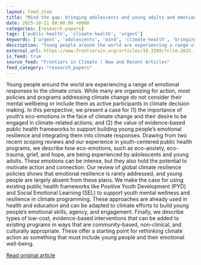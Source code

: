 ```yaml
---
layout: feed_item
title: "Mind the gap: bringing adolescents and young adults and emotional resilience into climate action"
date: 2025-10-21 00:00:00 +0000
categories: [research_papers]
tags: ['public-health', 'climate-health', 'urgent']
keywords: ['urgent', 'adolescents', 'mind', 'climate-health', 'bringing', 'public-health']
description: "Young people around the world are experiencing a range of emotional responses to the climate crisis"
external_url: https://www.frontiersin.org/articles/10.3389/fclim.2025.1657851
is_feed: true
source_feed: "Frontiers in Climate | New and Recent Articles"
feed_category: "research_papers"
---
```


Young people around the world are experiencing a range of emotional responses to the climate crisis. While many are organizing for action, most policies and programs addressing climate change do not consider their mental wellbeing or include them as active participants in climate decision making. In this perspective, we present a case for (1) the importance of youth’s eco-emotions in the face of climate change and their desire to be engaged in climate-related actions; and (2) the value of evidence-based public health frameworks to support building young people’s emotional resilience and integrating them into climate responses. Drawing from two recent scoping reviews and our experience in youth-centered public health programs, we describe how eco-emotions, such as eco-anxiety, eco-trauma, grief, and hope, are being experienced by adolescents and young adults. These emotions can be intense, but they also hold the potential to motivate action and connection. Our review of global climate resilience policies shows that emotional resilience is rarely addressed, and young people are largely absent from these plans. We make the case for using existing public health frameworks like Positive Youth Development (PYD) and Social Emotional Learning (SEL) to support youth mental wellness and resilience in climate programming. These approaches are already used in health and education and can be adapted to climate efforts to build young people’s emotional skills, agency, and engagement. Finally, we describe types of low-cost, evidence-based interventions that can be added to existing programs in ways that are community-based, non-clinical, and culturally appropriate. These offer a starting point for rethinking climate action as something that must include young people and their emotional well-being.

[Read original article](https://www.frontiersin.org/articles/10.3389/fclim.2025.1657851)
